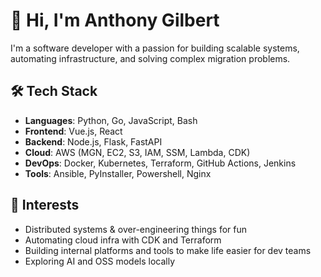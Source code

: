 # 👋 Hi, I'm Anthony Gilbert

I'm a software developer with a passion for building scalable systems, automating infrastructure, and solving complex migration problems.

## 🛠️ Tech Stack

- **Languages**: Python, Go, JavaScript, Bash
- **Frontend**: Vue.js, React
- **Backend**: Node.js, Flask, FastAPI
- **Cloud**: AWS (MGN, EC2, S3, IAM, SSM, Lambda, CDK)
- **DevOps**: Docker, Kubernetes, Terraform, GitHub Actions, Jenkins
- **Tools**: Ansible, PyInstaller, Powershell, Nginx

## 🧪 Interests

- Distributed systems & over-engineering things for fun
- Automating cloud infra with CDK and Terraform
- Building internal platforms and tools to make life easier for dev teams
- Exploring AI and OSS models locally
